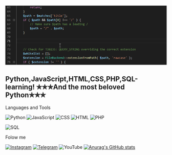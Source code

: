 [![Header](https://github.com/Mirbek-W/Mirbek-w/blob/main/assets/gifprof.gif)](https://www.sololearn.com/profile/12493044)

## Python,JavaScript,HTML,CSS,PHP,SQL-learning! ✯✯✯And the most beloved Python✯✯✯

Languages and Tools

![Python](https://img.shields.io/badge/-Python-090909?style=for-the-badge&logo=Python)
![JavaScript](https://img.shields.io/badge/-JavaScript-090909?style=for-the-badge&logo=JavaScript&logoColor=FFDD55)
![CSS](https://img.shields.io/badge/-Css-090909?style=for-the-badge&logo=Css&logoColor=FFDD55)
![HTML](https://img.shields.io/badge/-Html-090909?style=for-the-badge&logo=Html&logoColor=FFDD55)
![PHP](https://img.shields.io/badge/-PHP-090909?style=for-the-badge&logo=PHP&logoColor=23AAF2)

![SQL](https://img.shields.io/badge/-SQL-090909?style=for-the-badge&logo=mysql&logoColor=23A8F2)

Folow me

[![Instagram](https://img.shields.io/badge/-Instagram-090909?style=for-the-badge&logo=Instagram&logoColor=DD4F43)](https://www.instagram.com/mirbek_w/)
[![Telegram](https://img.shields.io/badge/-Telegram-090909?style=for-the-badge&logo=Telegram&logoColor=23A8F2)](https://t.me/Mirbek_w)
![YouTube](https://img.shields.io/youtube/channel/subscribers/UCc6raHjNhP_prXed3tP-h9A?style=social)
[![Anurag's GitHub stats](https://github-readme-stats.vercel.app/api?username=Mirbek-W&show_icons=true&theme=radical)](https://github.com/anuraghazra/github-readme-stats)
